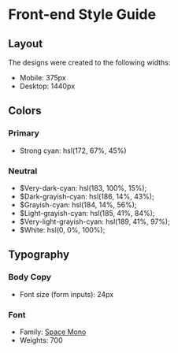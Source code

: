 # Front-end Style Guide

## Layout

The designs were created to the following widths:

- Mobile: 375px
- Desktop: 1440px

## Colors

### Primary

- Strong cyan: hsl(172, 67%, 45%)

### Neutral

- $Very-dark-cyan: hsl(183, 100%, 15%);
- $Dark-grayish-cyan: hsl(186, 14%, 43%);
- $Grayish-cyan: hsl(184, 14%, 56%);
- $Light-grayish-cyan: hsl(185, 41%, 84%);
- $Very-light-grayish-cyan: hsl(189, 41%, 97%);
- $White: hsl(0, 0%, 100%);

## Typography

### Body Copy

- Font size (form inputs): 24px

### Font

- Family: [Space Mono](https://fonts.google.com/specimen/Space+Mono)
- Weights: 700
